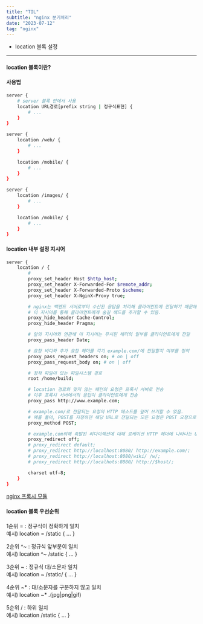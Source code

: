 ```yaml
---
title: "TIL"
subtitle: "nginx 분기처리"
date: "2023-07-12"
tag: "nginx"
---
```


- location 블록 설정

---

#### location 블록이란?

#### 사용법

```BASH
server {
    # server 블록 안에서 사용
    location URL경로[prefix string | 정규식표현] {
        # ...
    }
}
```  

```BASH
server {
    location /web/ {
        # ...
    }

    location /mobile/ {
        # ...
    }
}
```  

```BASH
server {
    location /images/ {
        # ...
    }

    location /mobile/ {
        # ...
    }
}
```  

#### location 내부 설정 지시어

```BASH
server {
    location / {        
        # 
        proxy_set_header Host $http_host;
        proxy_set_header X-Forwarded-For $remote_addr;
        proxy_set_header X-Forwarded-Proto $scheme;
        proxy_set_header X-NginX-Proxy true;

        # nginx는 백엔드 서버로부터 수신된 응답을 처리해 클라이언트에 전달하기 때문에 기본적으로 Date, Server, X-Pad, X-Accel-* 같은 일부 헤드를 무시함.
        # 이 지시어를 통해 클라이언트에게 숨길 헤드를 추가할 수 있음.
        proxy_hide_header Cache-Control;
        proxy_hide_header Pragma;

        # 앞의 지시어와 연관해 이 지시어는 무시된 헤더의 일부를 클라이언트에게 전달
        proxy_pass_header Date;

        # 요청 바디와 추가 요청 헤더를 각기 example.com/에 전달할지 여부를 정의
        proxy_pass_request_headers on; # on | off
        proxy_pass_request_body on; # on | off

        # 정적 파일이 있는 파일시스템 경로
        root /home/build;

        # location 경로와 맞지 않는 패턴의 요청은 프록시 서버로 전송
        # 이후 프록시 서버에서의 응답이 클라이언트에게 전송
        proxy_pass http://www.example.com;

        # example.com/로 전달되는 요청의 HTTP 메소드를 덮어 쓰기할 수 있음.
        # 예룰 둘어, POST를 지정하면 해당 URL로 전달되는 모든 요청은 POST 요청으로 바뀜
        proxy_method POST;

        # example.com의해 촉발된 리다이렉션에 대해 로케이션 HTTP 헤더에 나타나는 URL을 재작성
        proxy_redirect off;
        # proxy_redirect default;
        # proxy_redirect http://localhost:8080/ http://example.com/;
        # proxy_redirect http://localhost:8080/wiki/ /w/;
        # proxy_redirect http://localhots:8080/ http://$host/;

        charset utf-8;
    }
}
```  

[nginx 프록시 모듈](https://12bme.tistory.com/367)  

#### location 블록 우선순위

1순위 = : 정규식이 정확하게 일치  
예시) location = /static { ... }  
 
2순위 ^~ : 정규식 앞부분이 일치  
예시) location ^~ /static { ... }  

3순위 ~ : 정규식 대/소문자 일치  
예시) location ~ /static/ { ... }  

4순위 ~* : 대/소문자를 구분하지 않고 일치  
예시) location ~* .(jpg|png|gif)  

5순위 / : 하위 일치  
예시) location /static { ... }  